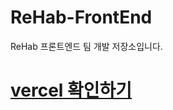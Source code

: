 # ReHab-FrontEnd
ReHab 프론트엔드 팀 개발 저장소입니다.

# [vercel 확인하기](re-hab-front-4c9gcwmba-rehab-frontend.vercel.app)